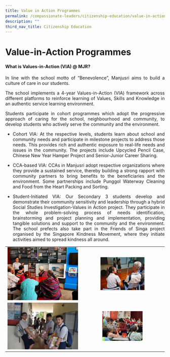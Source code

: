 ```yaml
---
title: Value in Action Programmes
permalink: /compassionate-leaders/citizenship-education/value-in-action-programmes/
description: ""
third_nav_title: Citizenship Education
---
```

# Value-in-Action Programmes

#### **What is Values-in-Action (VIA) @ MJR?**

<p style="text-align: justify;">In line with the school motto of “Benevolence”, Manjusri aims to build a culture of care in our students.</p>

<p style="text-align: justify;">The school implements a 4-year Values-in-Action (VIA) framework across different platforms to reinforce learning of Values, Skills and Knowledge in an authentic service learning environment.</p>

<p style="text-align: justify;">Students participate in cohort programmes which adopt the progressive approach of caring for the school, neighbourhood and community, to develop students who actively serve the community and the environment.  </p>
  

*   <p style="text-align: justify;">Cohort VIA: At the respective levels, students learn about school and community needs and participate in milestone projects to address those needs. This provides rich and authentic exposure to real-life needs and issues in the community. The projects include Upcycled Pencil Case, Chinese New Year Hamper Project and Senior-Junior Career Sharing.</p>
*   <p style="text-align: justify;">CCA-based VIA: CCAs in Manjusri adopt respective organizations where they provide a sustained service, thereby building a strong rapport with community partners to bring benefits to the beneficiaries and the environment. Some partnerships include Punggol Waterway Cleaning and Food from the Heart Packing and Sorting.</p>
*   <p style="text-align: justify;">Student-Initiated VIA: Our Secondary 3 students develop and demonstrate their community sensitivity and leadership through a hybrid Social Studies Investigation-Values in Action project. They participate in the whole problem-solving process of needs identification, brainstorming and project planning and implementation, providing tangible solutions and support to the community and the environment. The school prefects also take part in the Friends of Singa project organised by the Singapore Kindness Movement, where they initiate activities aimed to spread kindness all around.</p>


|   |   |
|:-----:|:---:|
| ![](/images/Compassionate%20Leaders/IMG_20190529_093220_2.jpg)  | <img src="/images/Compassionate%20Leaders/IMG-20190529-WA0068.jpg" style="width:55%"> |
| ![](/images/Compassionate%20Leaders/Our%20Sec%202s%20distributing%20hampers%20to%20the%20elderly.jpg)  | <img src="/images/Compassionate%20Leaders/Our%20student%20leaders%20took%20the%20lead%20in%20wishing%20the%20elderly%20a%20prosperous%20year%20ahead.jpg" style="width:50%">  |